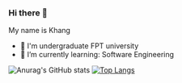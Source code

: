 ### Hi there 👋
My name is Khang
- 🔭 I'm undergraduate FPT university
- 🌱 I’m currently learning: Software Engineering 

![Anurag's GitHub stats](https://github-readme-stats.vercel.app/api?username=khangnt0203&show_icons=true&theme=radical)
[![Top Langs](https://github-readme-stats.vercel.app/api/top-langs/?username=khangnt0203&layout=compact)](https://github.com/anuraghazra/github-readme-stats)
<!--
**khangnt0203/khangnt0203** is a ✨ _special_ ✨ repository because its `README.md` (this file) appears on your GitHub profile.

Here are some ideas to get you started:

- 🔭 I’m currently working on ...
- 🌱 I’m currently learning ...
- 👯 I’m looking to collaborate on ...
- 🤔 I’m looking for help with ...
- 💬 Ask me about ...
- 📫 How to reach me: ...
- 😄 Pronouns: ...
- ⚡ Fun fact: ...
-->
